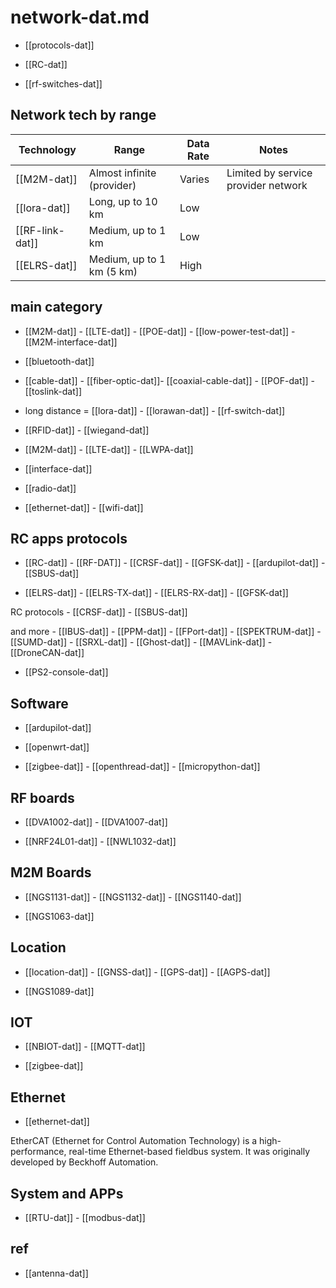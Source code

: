 # network-dat.md

- [[protocols-dat]]

- [[RC-dat]]

- [[rf-switches-dat]]



## Network tech by range 

| Technology      | Range                        | Data Rate        | Notes                                      |
|-----------------|-----------------------------|------------------|---------------------------------------------|
| [[M2M-dat]]     | Almost infinite (provider)  | Varies           | Limited by service provider network         |
| [[lora-dat]]    | Long, up to 10 km           | Low              |                                            |
| [[RF-link-dat]] | Medium, up to 1 km          | Low              |                                            |
| [[ELRS-dat]]    | Medium, up to 1 km (5 km)   | High             |                                            |



## main category

- [[M2M-dat]] - [[LTE-dat]] - [[POE-dat]] - [[low-power-test-dat]] - [[M2M-interface-dat]]

- [[bluetooth-dat]]


- [[cable-dat]] - [[fiber-optic-dat]]- [[coaxial-cable-dat]] - [[POF-dat]] - [[toslink-dat]]

- long distance = [[lora-dat]] - [[lorawan-dat]] - [[rf-switch-dat]]

- [[RFID-dat]] - [[wiegand-dat]]

- [[M2M-dat]] - [[LTE-dat]] - [[LWPA-dat]]

- [[interface-dat]]

- [[radio-dat]]

- [[ethernet-dat]] - [[wifi-dat]]




## RC apps protocols 

- [[RC-dat]] - [[RF-DAT]] - [[CRSF-dat]] - [[GFSK-dat]] - [[ardupilot-dat]] - [[SBUS-dat]]

 
- [[ELRS-dat]] - [[ELRS-TX-dat]] - [[ELRS-RX-dat]] - [[GFSK-dat]]

RC protocols - [[CRSF-dat]] - [[SBUS-dat]] 

and more - [[IBUS-dat]] - [[PPM-dat]] - [[FPort-dat]] - [[SPEKTRUM-dat]] - [[SUMD-dat]] - [[SRXL-dat]] - [[Ghost-dat]] - [[MAVLink-dat]] - [[DroneCAN-dat]] 

- [[PS2-console-dat]]



## Software 

- [[ardupilot-dat]]

- [[openwrt-dat]]

- [[zigbee-dat]] - [[openthread-dat]] - [[micropython-dat]]


## RF boards 

- [[DVA1002-dat]] - [[DVA1007-dat]]

- [[NRF24L01-dat]] - [[NWL1032-dat]]


## M2M Boards 

- [[NGS1131-dat]] - [[NGS1132-dat]] - [[NGS1140-dat]]

- [[NGS1063-dat]]


## Location 


- [[location-dat]] - [[GNSS-dat]] - [[GPS-dat]] - [[AGPS-dat]]

- [[NGS1089-dat]]

## IOT 

- [[NBIOT-dat]] - [[MQTT-dat]]

- [[zigbee-dat]]

## Ethernet 

- [[ethernet-dat]]

EtherCAT (Ethernet for Control Automation Technology) is a high-performance, real-time Ethernet-based fieldbus system. It was originally developed by Beckhoff Automation.

## System and APPs 

- [[RTU-dat]] - [[modbus-dat]]






## ref 

- [[antenna-dat]]